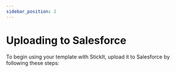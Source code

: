 ```yaml
---
sidebar_position: 2
---
```


# Uploading to Salesforce

To begin using your template with StickIt, upload it to Salesforce by following these steps:
